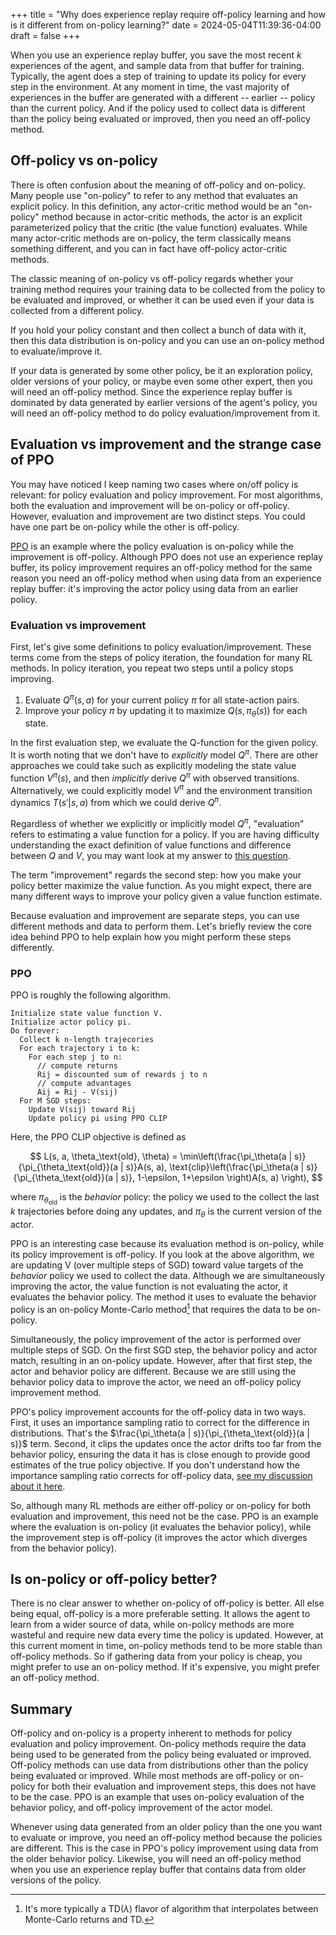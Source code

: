 +++
title = "Why does experience replay require off-policy learning and how is it different from on-policy learning?"
date = 2024-05-04T11:39:36-04:00
draft = false
+++

When you use an experience replay buffer, you save the most recent $k$ experiences of the agent, and sample data from that buffer for training. Typically, the agent does a step of training to update its policy for every step in the environment. At any moment in time, the vast majority of experiences in the buffer are generated with a different -- earlier -- policy than the current policy. And if the policy used to collect data is different than the policy being evaluated or improved, then you need an off-policy method.<!--more-->

## Off-policy vs on-policy

There is often confusion about the meaning of off-policy and on-policy. Many people use "on-policy" to refer to any method that evaluates an explicit policy. In this definition, any actor-critic method would be an "on-policy" method because in actor-critic methods, the actor is an explicit parameterized policy that the critic (the value function) evaluates. While many actor-critic methods are on-policy, the term classically means something different, and you can in fact have off-policy actor-critic methods.

The classic meaning of on-policy vs off-policy regards whether your training method requires your training data to be collected from the policy to be evaluated and improved, or whether it can be used even if your data is collected from a different policy.

If you hold your policy constant and then collect a bunch of data with it, then this data distribution is on-policy and you can use an on-policy method to evaluate/improve it.

If your data is generated by some other policy, be it an exploration policy, older versions of your policy, or maybe even some other expert, then you will need an off-policy method. Since the experience replay buffer is dominated by data generated by earlier versions of the agent's policy, you will need an off-policy method to do policy evaluation/improvement from it.

## Evaluation vs improvement and the strange case of PPO

You may have noticed I keep naming two cases where on/off policy is relevant: for policy evaluation and policy improvement. For most algorithms, both the evaluation and improvement will be on-policy or off-policy. However, evaluation and improvement are two distinct steps. You could have one part be on-policy while the other is off-policy. 

[PPO](https://arxiv.org/abs/1707.06347) is an example where the policy evaluation is on-policy while the improvement is off-policy. Although PPO does not use an experience replay buffer, its policy improvement requires an off-policy method for the same reason you need an off-policy method when using data from an experience replay buffer: it's improving the actor policy using data from an earlier policy.

### Evaluation vs improvement

First, let's give some definitions to policy evaluation/improvement. These terms come from the steps of policy iteration, the foundation for many RL methods. In policy iteration, you repeat two steps until a policy stops improving.

1. Evaluate $Q^\pi(s, a)$ for your current policy $\pi$ for all state-action pairs.
2. Improve your policy $\pi$ by updating it to maximize $Q(s, \pi_\theta(s))$ for each state.

In the first evaluation step, we evaluate the Q-function for the given policy. It is worth noting that we don't have to _explicitly_ model $Q^\pi$. There are other approaches we could take such as explicitly modeling the state value function $V^\pi(s)$, and then _implicitly_ derive $Q^\pi$ with observed transitions. Alternatively, we could explicitly model $V^\pi$ and the environment transition dynamics $T(s' | s, a)$ from which we could derive $Q^\pi$.

Regardless of whether we explicitly or implicitly model $Q^\pi$, "evaluation" refers to estimating a value function for a policy. If you are having difficulty understanding the exact definition of value functions and difference between $Q$ and $V$, you may want look at my answer to [this question](../q_vs_v).

The term "improvement" regards the second step: how you make your policy better maximize the value function. As you might expect, there are many different ways to improve your policy given a value function estimate.

Because evaluation and improvement are separate steps, you can use different methods and data to perform them. Let's briefly review the core idea behind PPO to help explain how you might perform these steps differently.

### PPO

PPO is roughly the following algorithm.

```
Initialize state value function V.
Initialize actor policy pi.
Do forever:
  Collect k n-length trajecories
  For each trajectory i to k:
    For each step j to n:
      // compute returns
      Rij = discounted sum of rewards j to n
      // compute advantages
      Aij = Rij - V(sij)
  For M SGD steps:
    Update V(sij) toward Rij
    Update policy pi using PPO CLIP
```

Here, the PPO CLIP objective is defined as

$$
L(s, a, \theta_\text{old}, \theta) = \min\left(\frac{\pi_\theta(a | s)}{\pi_{\theta_\text{old}}(a | s)}A(s, a), \text{clip}\left(\frac{\pi_\theta(a | s)}{\pi_{\theta_\text{old}}(a | s)}, 1-\epsilon, 1+\epsilon \right)A(s, a) \right),
$$

where $\pi_{\theta_\text{old}}$ is the _behavior_ policy: the policy we used to the collect the last $k$ trajectories before doing any updates, and $\pi_\theta$ is the current version of the actor.

PPO is an interesting case because its evaluation method is on-policy, while its policy improvement is off-policy. If you look at the above algorithm, we are updating V (over multiple steps of SGD) toward value targets of the _behavior_ policy we used to collect the data. Although we are simultaneously improving the actor, the value function is not evaluating the actor, it evaluates the behavior policy. The method it uses to evaluate the behavior policy is an on-policy Monte-Carlo method[^1] that requires the data to be on-policy.

[^1]: It's more typically a TD($\lambda$) flavor of algorithm that interpolates between Monte-Carlo returns and TD.

Simultaneously, the policy improvement of the actor is performed over multiple steps of SGD. On the first SGD step, the behavior policy and actor match, resulting in an on-policy update. However, after that first step, the actor and behavior policy are different. Because we are still using the behavior policy data to improve the actor, we need an off-policy policy improvement method.

PPO's policy improvement accounts for the off-policy data in two ways. First, it uses an importance sampling ratio to correct for the difference in distributions. That's the $\frac{\pi_\theta(a | s)}{\pi_{\theta_\text{old}}(a | s)}$ term. Second, it clips the updates once the actor drifts too far from the behavior policy, ensuring the data it has is close enough to provide good estimates of the true policy objective. If you don't understand how the importance sampling ratio corrects for off-policy data, [see my discussion about it here](../q_learning_doesnt_need_importance_sampling/#importance-sampling).

So, although many RL methods are either off-policy or on-policy for both evaluation and improvement, this need not be the case. PPO is an example where the evaluation is on-policy (it evaluates the behavior policy), while the improvement step is off-policy (it improves the actor which diverges from the behavior policy).

## Is on-policy or off-policy better?

There is no clear answer to whether on-policy of off-policy is better. All else being equal, off-policy is a more preferable setting. It allows the agent to learn from a wider source of data, while on-policy methods are more wasteful and require new data every time the policy is updated. However, at this current moment in time, on-policy methods tend to be more stable than off-policy methods. So if gathering data from your policy is cheap, you might prefer to use an on-policy method. If it's expensive, you might prefer an off-policy method.

## Summary
Off-policy and on-policy is a property inherent to methods for policy evaluation and policy improvement. On-policy methods require the data being used to be generated from the policy being evaluated or improved. Off-policy methods can use data from distributions other than the policy being evaluated or improved. While most methods are off-policy or on-policy for both their evaluation and improvement steps, this does not have to be the case. PPO is an example that uses on-policy evaluation of the behavior policy, and off-policy improvement of the actor model. 

Whenever using data generated from an older policy than the one you want to evaluate or improve, you need an off-policy method because the policies are different. This is the case in PPO's policy improvement using data from the older behavior policy. Likewise, you will need an off-policy method when you use an experience replay buffer that contains data from older versions of the policy.

